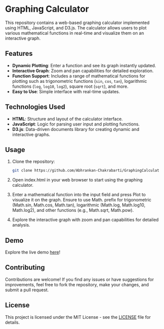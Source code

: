 # Graphing Calculator

This repository contains a web-based graphing calculator implemented using HTML, JavaScript, and D3.js. The calculator allows users to plot various mathematical functions in real-time and visualize them on an interactive graph.

## Features

- **Dynamic Plotting**: Enter a function and see its graph instantly updated.
- **Interactive Graph**: Zoom and pan capabilities for detailed exploration.
- **Function Support**: Includes a range of mathematical functions for plotting such as trigonometric functions (`sin`, `cos`, `tan`), logarithmic functions (`log`, `log10`, `log2`), square root (`sqrt`), and more.
- **Easy to Use**: Simple interface with real-time updates.

## Technologies Used

- **HTML**: Structure and layout of the calculator interface.
- **JavaScript**: Logic for parsing user input and plotting functions.
- **D3.js**: Data-driven documents library for creating dynamic and interactive graphs.

## Usage

1. Clone the repository:

   ```bash
   git clone https://github.com/Abhrankan-Chakrabarti/GraphingCalculator.git
   ```

2. Open index.html in your web browser to start using the graphing calculator.

3. Enter a mathematical function into the input field and press Plot to visualize it on the graph. Ensure to use Math. prefix for trigonometric (Math.sin, Math.cos, Math.tan), logarithmic (Math.log, Math.log10, Math.log2), and other functions (e.g., Math.sqrt, Math.pow).

4. Explore the interactive graph with zoom and pan capabilities for detailed analysis.

## Demo

Explore the live demo [here](https://abhrankan-chakrabarti.github.io/GraphingCalculator/)!

## Contributing

Contributions are welcome! If you find any issues or have suggestions for improvements, feel free to fork the repository, make your changes, and submit a pull request.

## License

This project is licensed under the MIT License - see the [LICENSE](./LICENSE) file for details.
